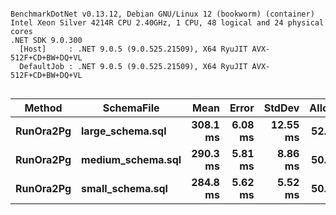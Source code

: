 ```

BenchmarkDotNet v0.13.12, Debian GNU/Linux 12 (bookworm) (container)
Intel Xeon Silver 4214R CPU 2.40GHz, 1 CPU, 48 logical and 24 physical cores
.NET SDK 9.0.300
  [Host]     : .NET 9.0.5 (9.0.525.21509), X64 RyuJIT AVX-512F+CD+BW+DQ+VL
  DefaultJob : .NET 9.0.5 (9.0.525.21509), X64 RyuJIT AVX-512F+CD+BW+DQ+VL


```
| Method    | SchemaFile        | Mean     | Error   | StdDev   | Allocated |
|---------- |------------------ |---------:|--------:|---------:|----------:|
| **RunOra2Pg** | **large_schema.sql**  | **308.1 ms** | **6.08 ms** | **12.55 ms** |  **52.04 KB** |
| **RunOra2Pg** | **medium_schema.sql** | **290.3 ms** | **5.81 ms** |  **8.86 ms** |  **50.91 KB** |
| **RunOra2Pg** | **small_schema.sql**  | **284.8 ms** | **5.62 ms** |  **5.52 ms** |  **50.07 KB** |
